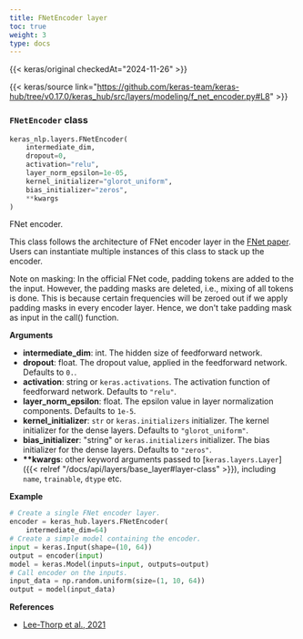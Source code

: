 ```yaml
---
title: FNetEncoder layer
toc: true
weight: 3
type: docs
---
```


{{< keras/original checkedAt="2024-11-26" >}}

{{< keras/source link="https://github.com/keras-team/keras-hub/tree/v0.17.0/keras_hub/src/layers/modeling/f_net_encoder.py#L8" >}}

### `FNetEncoder` class

```python
keras_nlp.layers.FNetEncoder(
    intermediate_dim,
    dropout=0,
    activation="relu",
    layer_norm_epsilon=1e-05,
    kernel_initializer="glorot_uniform",
    bias_initializer="zeros",
    **kwargs
)
```

FNet encoder.

This class follows the architecture of FNet encoder layer in the
[FNet paper](https://arxiv.org/abs/2105.03824). Users can instantiate
multiple instances of this class to stack up the encoder.

Note on masking: In the official FNet code, padding tokens are added to the
the input. However, the padding masks are deleted, i.e., mixing of
all tokens is done. This is because certain frequencies will be zeroed
out if we apply padding masks in every encoder layer. Hence, we don't
take padding mask as input in the call() function.

**Arguments**

- **intermediate_dim**: int. The hidden size of feedforward network.
- **dropout**: float. The dropout value, applied in the
  feedforward network. Defaults to `0.`.
- **activation**: string or `keras.activations`. The
  activation function of feedforward network.
  Defaults to `"relu"`.
- **layer_norm_epsilon**: float. The epsilon value in layer
  normalization components. Defaults to `1e-5`.
- **kernel_initializer**: `str` or `keras.initializers` initializer.
  The kernel initializer for the dense layers.
  Defaults to `"glorot_uniform"`.
- **bias_initializer**: "string" or `keras.initializers` initializer.
  The bias initializer for the dense layers.
  Defaults to `"zeros"`.
- **\*\*kwargs**: other keyword arguments passed to [`keras.layers.Layer`]({{< relref "/docs/api/layers/base_layer#layer-class" >}}),
  including `name`, `trainable`, `dtype` etc.

**Example**

```python
# Create a single FNet encoder layer.
encoder = keras_hub.layers.FNetEncoder(
    intermediate_dim=64)
# Create a simple model containing the encoder.
input = keras.Input(shape=(10, 64))
output = encoder(input)
model = keras.Model(inputs=input, outputs=output)
# Call encoder on the inputs.
input_data = np.random.uniform(size=(1, 10, 64))
output = model(input_data)
```

**References**

- [Lee-Thorp et al., 2021](https://arxiv.org/abs/2105.03824)
